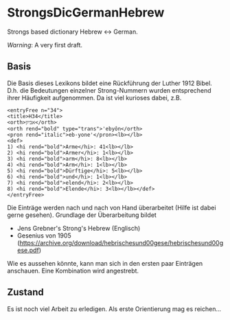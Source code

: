 # StrongsDicGermanHebrew

Strongs based dictionary Hebrew <-> German.

*Warning*: A very first draft.

## Basis 

Die Basis dieses Lexikons bildet eine Rückführung der Luther 1912 Bibel. D.h. die Bedeutungen einzelner Strong-Nummern wurden entsprechend ihrer Häufigkeit aufgenommen. Da ist viel kurioses dabei, z.B.

```
<entryFree n="34">
<title>H34</title>
<orth>אביון</orth>
<orth rend="bold" type="trans">'ebyôn</orth>
<pron rend="italic">eb-yone'</pron><lb></lb>
<def>
1) <hi rend="bold">Arme</hi>: 41<lb></lb>
2) <hi rend="bold">Armer</hi>: 1<lb></lb>
3) <hi rend="bold">arm</hi>: 8<lb></lb>
4) <hi rend="bold">Arm</hi>: 1<lb></lb>
5) <hi rend="bold">Dürftige</hi>: 5<lb></lb>
6) <hi rend="bold">und</hi>: 1<lb></lb>
7) <hi rend="bold">elend</hi>: 2<lb></lb>
8) <hi rend="bold">Elende</hi>: 3<lb></lb></def>
</entryFree>
```

Die Einträge werden nach und nach von Hand überarbeitet (Hilfe ist dabei gerne gesehen). Grundlage der Überarbeitung bildet 

* Jens Grebner's Strong's Hebrew (Englisch)
* Gesenius von 1905 (https://archive.org/download/hebrischesund00gese/hebrischesund00gese.pdf)

Wie es aussehen könnte, kann man sich in den ersten paar Einträgen anschauen. Eine Kombination wird angestrebt. 

## Zustand

Es ist noch viel Arbeit zu erledigen. Als erste Orientierung mag es reichen...

